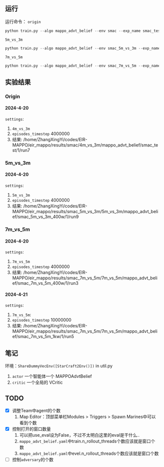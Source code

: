 ## 运行

运行命令：
`origin`

```python
python train.py --algo mappo_advt_belief --env smac --exp_name smac_test
```

`5m_vs_3m`

```python
python train.py --algo mappo_advt_belief --env smac_5m_vs_3m --exp_name smac_5m_vs_3m_400w
```

`7m_vs_5m`
```python
python train.py --algo mappo_advt_belief --env smac_7m_vs_5m --exp_name smac_7m_vs_5m_400w
```

## 实验结果

### Origin

#### 2024-4-20

`settings`:

1. `4m_vs_3m`
2. `episodes_timestep` 4000000
3. 结果: /home/ZhangXingYi/codes/EIR-MAPPO/eir_mappo/results/smac/4m_vs_3m/mappo_advt_belief/smac_test/1/run7

### 5m_vs_3m

#### 2024-4-20

`settings`:

1. `5m_vs_3m`
2. `episodes_timestep` 4000000
3. 结果: /home/ZhangXingYi/codes/EIR-MAPPO/eir_mappo/results/smac_5m_vs_3m/5m_vs_3m/mappo_advt_belief/smac_5m_vs_3m_400w/1/run9

### 7m_vs_5m

#### 2024-4-20

`settings`:
1. `7m_vs_5m`
2. `episodes_timestep` 4000000
3. 结果: /home/ZhangXingYi/codes/EIR-MAPPO/eir_mappo/results/smac_7m_vs_5m/7m_vs_5m/mappo_advt_belief/smac_7m_vs_5m_400w/1/run3

#### 2024-4-21
`settings`:
1. `7m_vs_5m`:
2. `episodes_timestep` 10000000
3. 结果: /home/ZhangXingYi/codes/EIR-MAPPO/eir_mappo/results/smac_7m_vs_5m/7m_vs_5m/mappo_advt_belief/smac_7m_vs_5m_1kw/1/run5
## 笔记

环境：`ShareDummyVecEnv([StarCraft2Env()])` in util.py

1. `actor` 一个智能体一个 MAPPOAdvtBelief
2. `critic` 一个全局的 VCritic

## TODO

- [x] 调整Team中agent的个数
  1. Map Editor：顶部菜单栏Modules > Triggers > Spawn Marines中可以看到个数
- [x] 控制打开的窗口数量
  1. 可以把use_eval设为False，不过不太明白这里的eval是干什么..
  2. `mappo_advt_belief.yaml`中train.n_rollout_threads个数应该就是窗口个数
  3. `mappo_advt_belief.yaml`中evel.n_rollout_threads个数应该就是窗口个数
- [ ] 控制`adversary`的个数
